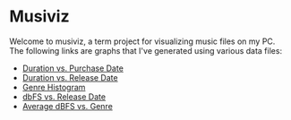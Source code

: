 # Musiviz

Welcome to musiviz, a term project for visualizing music files on my PC. The following
links are graphs that I've generated using various data files:

- [Duration vs. Purchase Date][1]
- [Duration vs. Release Date][2]
- [Genre Histogram][3]
- [dbFS vs. Release Date][4]
- [Average dBFS vs. Genre][5]

[1]: duration-vs-purchase-date.html
[2]: duration-vs-release-date.html
[3]: genre-histogram.html
[4]: dbfs-vs-release-date.html
[5]: average-dbfs-vs-genre.html
